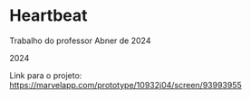 # Heartbeat
 Trabalho do professor Abner de 2024

2024

Link para o projeto: https://marvelapp.com/prototype/10932j04/screen/93993955
